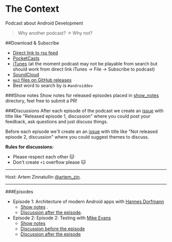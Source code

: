 # The Context
Podcast about Android Development

>Why another podcast? -> Why not?

##Download & Subscribe

 - [Direct link to rss feed](https://raw.githubusercontent.com/artem-zinnatullin/TheContext-Podcast/master/feed.rss)
 - [PocketCasts](http://pca.st/hYck)
 - [iTunes](https://pcr.apple.com/id1081726814) (at the moment podcast may not be playable from search but should work from direct link iTunes -> File -> Subscribe to podcast)
 - [SoundCloud](https://soundcloud.com/groups/the-context-androiddev-podcast)
 - [`mp3` files on GitHub releases](https://github.com/artem-zinnatullin/TheContext-Podcast/releases)
 - Best word to search by is `#androiddev`

###Show notes 
Show notes for released episodes placed in [show_notes](show_notes/) directory, feel free to submit a PR!

###Discussions
After each episode of the podcast we create an [issue](https://github.com/artem-zinnatullin/TheContext-Podcast/issues) with title like "Released episode 1, discussion" where you could post your feedback, ask questions and just discuss things.

Before each episode we'll create an an [issue](https://github.com/artem-zinnatullin/TheContext-Podcast/issues) with title like "Not released episode 2, discussion" where you could suggest themes to discuss.

**Rules for discussions:**

* Please respect each other 🐱
* Don't create `+1` overflow please 🐱

---

Host: Artem Zinnatullin [@artem_zin](https://twitter.com/artem_zin).

---

###Episodes

 - Episode 1: Architecture of modern Android apps with [Hannes Dorfmann](https://twitter.com/sockeqwe)
   - [Show notes](https://github.com/artem-zinnatullin/TheContext-Podcast/blob/master/show_notes/Episode_1.md) .
   - [Discussion after the episode](https://github.com/artem-zinnatullin/TheContext-Podcast/issues/1).
 - Episode 2: Episode 2: Testing with [Mike Evans](https://twitter.com/m_evans10)
   - [Show notes](https://github.com/artem-zinnatullin/TheContext-Podcast/blob/master/show_notes/Episode_2.md)
   - [Discussion before the episode](https://github.com/artem-zinnatullin/TheContext-Podcast/issues/15)
   - [Discussion after the episode](https://github.com/artem-zinnatullin/TheContext-Podcast/issues/17)
